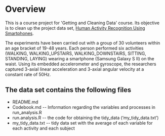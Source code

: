 # Overview
This is a course project for 'Getting and Cleaning Data' course. Its objective is to clean up the project data set, [Human Activity Recognition Using Smartphones](http://archive.ics.uci.edu/ml/datasets/Human+Activity+Recognition+Using+Smartphones).  

The experiments have been carried out with a group of 30 volunteers within an age bracket of 19-48 years. Each person performed six activities (WALKING, WALKING_UPSTAIRS, WALKING_DOWNSTAIRS, SITTING, STANDING, LAYING) wearing a smartphone (Samsung Galaxy S II) on the waist. Using its embedded accelerometer and gyroscope, the researchers captured 3-axial linear acceleration and 3-axial angular velocity at a constant rate of 50Hz.


## The data set contains the following files
* README.md  
* Codebook.md -- Information regarding the variables and processes in run_analysis.R 
* run.analysis.R -- the code for obtaining the tidy_data (‘my_tidy_data.txt’)
* my_tidy_data.txt -- tidy data set with the average of each variable for each activity and each subject
